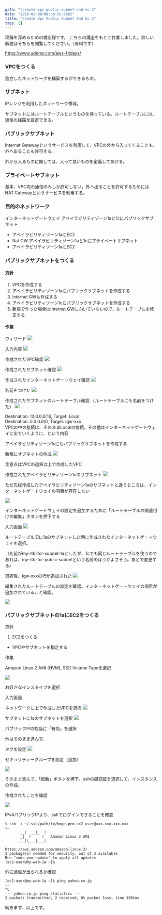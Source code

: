 ```yaml
---
path: "/create-vpc-public-subnet-and-ec-2"
date: "2019-01-08T08:36:55.056Z"
title: "Create Vpc Public Subnet And Ec 2"
tags: []
---
```


理解を深めるための備忘録です。
こちらの講座をもとに作業しました。詳しい解説はそちらを閲覧してください。（有料です）

https://www.udemy.com/aws-14days/


### VPCをつくる

独立したネットワークを構築するができるもの。

### サブネット

IPレンジを利用したネットワーク帯域。

サブネットにはルートテーブルというものを持っている。ルートテーブルには、通信の経路を設定できる。

### パブリックサブネット

Internet Gatewayというサービスを利用して、VPCの外から入ってくることも、外へ出ることも許可する。

外から入るものに関しては、入って良いものを定義してあげる。

### プライベートサブネット

基本、VPC内の通信のみしか許可しない。外へ出ることを許可するためにはNAT Gatewayというサービスを利用する。


### 目的のネットワーク

インターネットゲートウェイ
アベイラビリティゾーン1aと1cにパブリックサブネット
  * アベイラビリティゾーン1aにEC2
  * Nat GW
アベイラビリティゾーン1aと1cにプライベートサブネット
  * アベイラビリティゾーン1aにEC2

### パブリックサブネットをつくる

#### 方針

1. VPCを作成する
2. アベイラビリティゾーン1aにパブリックサブネットを作成する
3. Internet GWも作成する
4. アベイラビリティゾーン1cにパブリックサブネットを作成する
5. 新規で作った場合はInternet GWに向いていないので、ルートテーブルを修正する


#### 作業

ウィザード
![](https://user-images.githubusercontent.com/37950257/52530667-1aafbd00-2d4c-11e9-8d7f-e1b799e4190a.png)


入力内容
![](https://user-images.githubusercontent.com/37950257/52530668-1aafbd00-2d4c-11e9-9817-7caf98d76677.png)


作成されたVPC確認
![](https://user-images.githubusercontent.com/37950257/52530669-1b485380-2d4c-11e9-8e0b-62a0b8282685.png)

作成されたサブネット確認
![](https://user-images.githubusercontent.com/37950257/52530670-1b485380-2d4c-11e9-895a-331b79c89b48.png)


作成されたインターネットゲートウェイ確認
![](https://user-images.githubusercontent.com/37950257/52530671-1b485380-2d4c-11e9-8259-a0962bcef880.png)

名前をつけた
![](https://user-images.githubusercontent.com/37950257/52530672-1be0ea00-2d4c-11e9-9b08-f558d7f3d4f2.png)


作成されたサブネットのルートテーブル確認 （ルートテーブルにも名前をつけた）
![](https://user-images.githubusercontent.com/37950257/52530673-1be0ea00-2d4c-11e9-8ecf-36df1fb6f764.png)

Destination: 10.0.0.0/16, Target: Local
<br />
Destination: 0.0.0.0/0, Target: igw-xxx
<br />
VPCの中の接続は、そのままLocalの接続。その他はインターネットゲートウェイに出ていくように、という内容

アベイラビリティゾーン1cにもパブリックサブネットを作成する

新規にサブネットの作成
![](https://user-images.githubusercontent.com/37950257/52530850-5dbf5f80-2d4f-11e9-8c6a-3c240a42450d.png)

注意点はVPCの選択は上で作成したVPC

作成されたアベイラビリティゾーン1cのサブネット
![](https://user-images.githubusercontent.com/37950257/52530851-5dbf5f80-2d4f-11e9-94f0-1c075107f2fb.png)

ただ先程作成したアベイラビリティゾーン1aのサブネットと違うところは、インターネットゲートウェイの項目が存在しない

![](https://user-images.githubusercontent.com/37950257/52530852-5dbf5f80-2d4f-11e9-91cd-fbff75f6c8b3.png)

インターネットゲートウェイの設定を追加するために「ルートテーブルの関連付けの編集」ボタンを押下する

入力画面
![](https://user-images.githubusercontent.com/37950257/52530853-5e57f600-2d4f-11e9-90f9-c996a4867845.png)

ルートテーブルIDに1aのサブネットした時に作成されたインターネットゲートウェイを選択。

（名前がmy-rtb-for-subnet-1aとしたが、1cでも同じルートテーブルを使うのであれば、my-rtb-for-public-subnetという名前のほうがよさそう。あとで変更する）

選択後、igw-xxxの行が追加された
![](https://user-images.githubusercontent.com/37950257/52530854-5e57f600-2d4f-11e9-9904-af469c8d540a.png)

編集されたルートテーブルの設定を確認。インターネットゲートウェイの項目が追加されていること確認。

![](https://user-images.githubusercontent.com/37950257/52531195-02906b80-2d55-11e9-9005-ad982e44f84a.png)


### パブリックサブネットの1aにEC2をつくる

方針

1. EC2をつくる
  * VPCやサブネットを指定する

作業

Amazon Linux 2 AMI (HVM), SSD Volume Typeを選択

![](https://user-images.githubusercontent.com/37950257/52531197-03290200-2d55-11e9-9b97-e219c295af77.png)

お好きなインスタイプを選択

入力画面

ネットワークに上で作成したVPCを選択
![](https://user-images.githubusercontent.com/37950257/52531198-03290200-2d55-11e9-8e4a-5a792dd38ad9.png)

サブネットに1aのサブネットを選択
![](https://user-images.githubusercontent.com/37950257/52531199-03290200-2d55-11e9-8c1b-0b7d6df9553e.png)

パブリックIPの割当に「有効」を選択

他はそのまま進んで、

タグを設定
![](https://user-images.githubusercontent.com/37950257/52531200-03290200-2d55-11e9-90c8-14099b22f610.png)

セキュリティーグループを設定（追加）

![](https://user-images.githubusercontent.com/37950257/52531201-03c19880-2d55-11e9-9b2c-47bf7de052ce.png)

そのまま進んで、「起動」ボタンを押下、sshの鍵認証を選択して、インスタンスの作成。

作成されたことを確認

![](https://user-images.githubusercontent.com/37950257/52531398-2d2ff380-2d58-11e9-97dd-f176f6e7c48d.png)

IPv4パブリックIPより、sshでログインできることを確認

```
$ ssh -i ~/.ssh/path/to/hoge.pem ec2-user@xxx.xxx.xxx.xxx
~~
       __|  __|_  )
       _|  (     /   Amazon Linux 2 AMI
      ___|\___|___|

https://aws.amazon.com/amazon-linux-2/
3 package(s) needed for security, out of 3 available
Run "sudo yum update" to apply all updates.
[ec2-user@my-web-1a ~]$
```

外に通信が出られるか確認

```
[ec2-user@my-web-1a ~]$ ping yahoo.co.jp
~~
^C
--- yahoo.co.jp ping statistics ---
2 packets transmitted, 2 received, 0% packet loss, time 1001ms
```

続きます、以上です。
